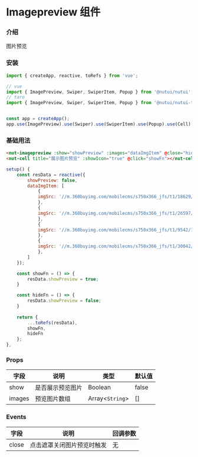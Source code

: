 # Imagepreview 组件

### 介绍
    
图片预览

### 安装

```javascript
import { createApp, reactive, toRefs } from 'vue';

// vue
import { ImagePreview, Swiper, SwiperItem, Popup } from '@nutui/nutui';
// taro
import { ImagePreview, Swiper, SwiperItem, Popup } from '@nutui/nutui-taro';


const app = createApp();
app.use(ImagePreview).use(Swiper).use(SwiperItem).use(Popup).use(Cell).use(Icon);
```

### 基础用法

```html
<nut-imagepreview :show="showPreview" :images="dataImgItem" @close="hideFn" />
<nut-cell title="展示图片预览" :showIcon="true" @click="showFn"></nut-cell>
```

```javascript
setup() {
    const resData = reactive({
        showPreview: false,
        dataImgItem: [
            {
            imgSrc: '//m.360buyimg.com/mobilecms/s750x366_jfs/t1/18629/34/3378/144318/5c263f64Ef0e2bff0/0d650e0aa2e852ee.jpg',
            },
            {
            imgSrc: '//m.360buyimg.com/mobilecms/s750x366_jfs/t1/26597/30/4870/174583/5c35c5d2Ed55eedc6/50e27870c25e7a82.png',
            },
            {
            imgSrc: '//m.360buyimg.com/mobilecms/s750x366_jfs/t1/9542/17/12873/201687/5c3c4362Ea9eb757d/60026b40a9d60d85.jpg',
            },
            {
            imgSrc: '//m.360buyimg.com/mobilecms/s750x366_jfs/t1/30042/36/427/82951/5c3bfdabE3faf2f66/9adca782661c988c.jpg',
            },
        ]
    });

    const showFn = () => {
        resData.showPreview = true;
    }

    const hideFn = () => {
        resData.showPreview = false;
    }
    
    return {
        ...toRefs(resData),
        showFn,
        hideFn
    };
},
```
    
### Props

| 字段 | 说明 | 类型 | 默认值
|----- | ----- | ----- | ----- 
| show | 是否展示预览图片 | Boolean | false
| images | 预览图片数组 | Array<`String`> | []
    
### Events

|字段|说明|回调参数|
|--|--|--|
|close|点击遮罩关闭图片预览时触发|无|
    